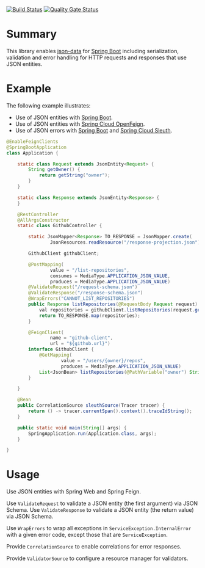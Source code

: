 [![Build Status](https://travis-ci.org/hrytsenko/json-data-spring-boot.svg?branch=master)](https://travis-ci.org/hrytsenko/json-data-spring-boot)
[![Quality Gate Status](https://sonarcloud.io/api/project_badges/measure?project=hrytsenko_json-data-spring-boot&metric=alert_status)](https://sonarcloud.io/dashboard?id=hrytsenko_json-data-spring-boot)

# Summary

This library enables [json-data] for [Spring Boot] including serialization, validation and error handling for HTTP requests and responses that use JSON entities.

# Example

The following example illustrates:
* Use of JSON entities with [Spring Boot].
* Use of JSON entities with [Spring Cloud OpenFeign].
* Use of JSON errors with [Spring Boot] and [Spring Cloud Sleuth].

```java
@EnableFeignClients
@SpringBootApplication
class Application {

    static class Request extends JsonEntity<Request> {
        String getOwner() {
            return getString("owner");
        }
    }

    static class Response extends JsonEntity<Response> {
    }

    @RestController
    @AllArgsConstructor
    static class GithubController {

        static JsonMapper<Response> TO_RESPONSE = JsonMapper.create(
                JsonResources.readResource("/response-projection.json"), Response::new);

        GithubClient githubClient;

        @PostMapping(
                value = "/list-repositories",
                consumes = MediaType.APPLICATION_JSON_VALUE,
                produces = MediaType.APPLICATION_JSON_VALUE)
        @ValidateRequest("/request-schema.json")
        @ValidateResponse("/response-schema.json")
        @WrapErrors("CANNOT_LIST_REPOSITORIES")
        public Response listRepositories(@RequestBody Request request) {
            val repositories = githubClient.listRepositories(request.getOwner());
            return TO_RESPONSE.map(repositories);
        }

        @FeignClient(
                name = "github-client",
                url = "${github.url}")
        interface GithubClient {
            @GetMapping(
                    value = "/users/{owner}/repos",
                    produces = MediaType.APPLICATION_JSON_VALUE)
            List<JsonBean> listRepositories(@PathVariable("owner") String owner);
        }

    }

    @Bean
    public CorrelationSource sleuthSource(Tracer tracer) {
        return () -> tracer.currentSpan().context().traceIdString();
    }

    public static void main(String[] args) {
        SpringApplication.run(Application.class, args);
    }

}
```

# Usage

Use JSON entities with Spring Web and Spring Feign.

Use `ValidateRequest` to validate a JSON entity (the first argument) via JSON Schema. Use `ValidateResponse` to validate a JSON entity (the return value) via JSON Schema.

Use `WrapErrors` to wrap all exceptions in `ServiceException.InternalError` with a given error code, except those that are `ServiceException`.

Provide `CorrelationSource` to enable correlations for error responses.

Provide `ValidatorSource` to configure a resource manager for validators.

[json-data]: https://github.com/hrytsenko/json-data 
[Spring Boot]: https://spring.io/projects/spring-boot
[Spring Cloud OpenFeign]: https://spring.io/projects/spring-cloud-openfeign
[Spring Cloud Sleuth]: https://spring.io/projects/spring-cloud-sleuth
